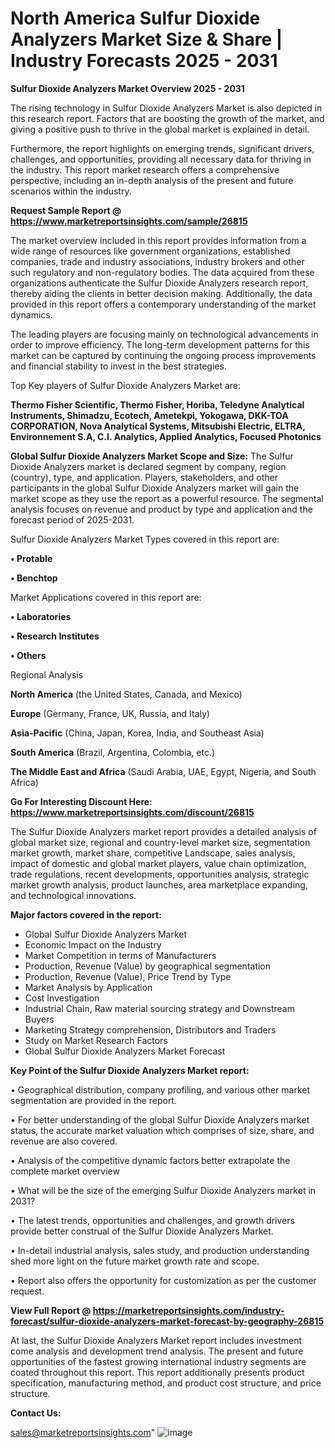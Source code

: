  # North America Sulfur Dioxide Analyzers Market Size & Share | Industry Forecasts 2025 - 2031

<Strong> Sulfur Dioxide Analyzers Market Overview 2025 - 2031</strong>

The rising technology in Sulfur Dioxide Analyzers Market is also depicted in this research report. Factors that are boosting the growth of the market, and giving a positive push to thrive in the global market is explained in detail.

Furthermore, the report highlights on emerging trends, significant drivers, challenges, and opportunities, providing all necessary data for thriving in the industry. This report market research offers a comprehensive perspective, including an in-depth analysis of the present and future scenarios within the industry.

<strong>Request Sample Report @ <a href=https://www.marketreportsinsights.com/sample/26815>https://www.marketreportsinsights.com/sample/26815</a></strong>

The market overview included in this report provides information from a wide range of resources like government organizations, established companies, trade and industry associations, industry brokers and other such regulatory and non-regulatory bodies. The data acquired from these organizations authenticate the Sulfur Dioxide Analyzers research report, thereby aiding the clients in better decision making. Additionally, the data provided in this report offers a contemporary understanding of the market dynamics.

The leading players are focusing mainly on technological advancements in order to improve efficiency. The long-term development patterns for this market can be captured by continuing the ongoing process improvements and financial stability to invest in the best strategies.

Top Key players of Sulfur Dioxide Analyzers Market are:

<strong>Thermo Fisher Scientific, Thermo Fisher, Horiba, Teledyne Analytical Instruments, Shimadzu, Ecotech, Ametekpi, Yokogawa, DKK-TOA CORPORATION, Nova Analytical Systems, Mitsubishi Electric, ELTRA, Environnement S.A, C.I. Analytics, Applied Analytics, Focused Photonics</strong>

<strong><b>Global Sulfur Dioxide Analyzers Market Scope and Size:</b></strong>
The Sulfur Dioxide Analyzers market is declared segment by company, region (country), type, and application. Players, stakeholders, and other participants in the global Sulfur Dioxide Analyzers market will gain the market scope as they use the report as a powerful resource. The segmental analysis focuses on revenue and product by type and application and the forecast period of 2025-2031.

Sulfur Dioxide Analyzers Market Types covered in this report are:

<strong>• Protable

• Benchtop</strong>

Market Applications covered in this report are:

<strong>• Laboratories

• Research Institutes

• Others</strong> 

Regional Analysis

<strong>North America</strong> (the United States, Canada, and Mexico)

<strong>Europe</strong> (Germany, France, UK, Russia, and Italy)

<strong>Asia-Pacific</strong> (China, Japan, Korea, India, and Southeast Asia)

<strong>South America</strong> (Brazil, Argentina, Colombia, etc.)

<strong>The Middle East and Africa</strong> (Saudi Arabia, UAE, Egypt, Nigeria, and South Africa)

<strong>Go For Interesting Discount Here: <a href=https://www.marketreportsinsights.com/discount/26815>https://www.marketreportsinsights.com/discount/26815</a></strong>

The Sulfur Dioxide Analyzers market report provides a detailed analysis of global market size, regional and country-level market size, segmentation market growth, market share, competitive Landscape, sales analysis, impact of domestic and global market players, value chain optimization, trade regulations, recent developments, opportunities analysis, strategic market growth analysis, product launches, area marketplace expanding, and technological innovations.

<strong><b>Major factors covered in the report:</b></strong>
<ul>
  <li>Global Sulfur Dioxide Analyzers Market </li>
  <li>Economic Impact on the Industry</li>
  <li>Market Competition in terms of Manufacturers</li>
  <li>Production, Revenue (Value) by geographical segmentation</li>
  <li>Production, Revenue (Value), Price Trend by Type</li>
  <li>Market Analysis by Application</li>
  <li>Cost Investigation</li>
  <li>Industrial Chain, Raw material sourcing strategy and Downstream Buyers</li>
  <li>Marketing Strategy comprehension, Distributors and Traders</li>
  <li>Study on Market Research Factors</li>
  <li>Global Sulfur Dioxide Analyzers Market Forecast</li>
</ul>

<strong><b>Key Point of the Sulfur Dioxide Analyzers Market report:</b></strong>

• Geographical distribution, company profiling, and various other market segmentation are provided in the report.

• For better understanding of the global Sulfur Dioxide Analyzers market status, the accurate market valuation which comprises of size, share, and revenue are also covered.

• Analysis of the competitive dynamic factors better extrapolate the complete market overview

• What will be the size of the emerging Sulfur Dioxide Analyzers market in 2031?

• The latest trends, opportunities and challenges, and growth drivers provide better construal of the Sulfur Dioxide Analyzers Market.

• In-detail industrial analysis, sales study, and production understanding shed more light on the future market growth rate and scope.

• Report also offers the opportunity for customization as per the customer request.

<strong><b>View Full Report @ <a href=https://marketreportsinsights.com/industry-forecast/sulfur-dioxide-analyzers-market-forecast-by-geography-26815>https://marketreportsinsights.com/industry-forecast/sulfur-dioxide-analyzers-market-forecast-by-geography-26815</a></b></strong>


At last, the Sulfur Dioxide Analyzers Market report includes investment come analysis and development trend analysis. The present and future opportunities of the fastest growing international industry segments are coated throughout this report. This report additionally presents product specification, manufacturing method, and product cost structure, and price structure.

<strong>Contact Us:</strong>

sales@marketreportsinsights.com"
![image](https://github.com/user-attachments/assets/9e70dd68-f016-4f70-a2f0-1a212df6b2b1)
